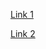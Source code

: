 [Link 1](https://github.com/CoppiRafael/Previsao_renda1)

[Link 2](https://previsaorenda1-ebac.streamlit.app/)
